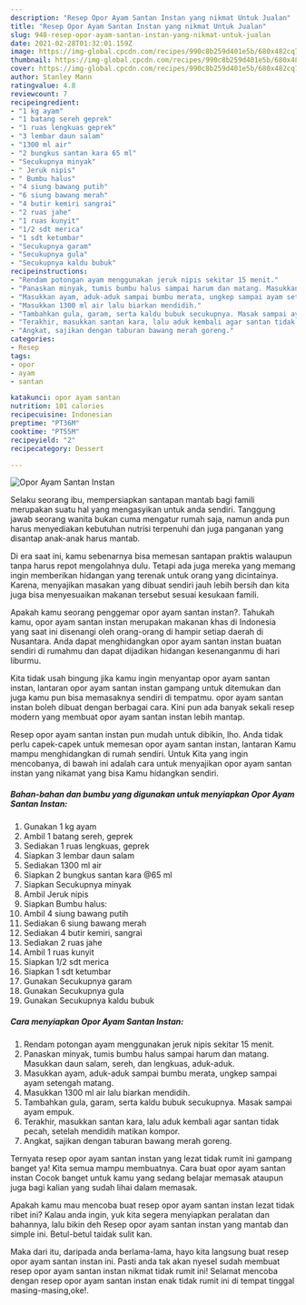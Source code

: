 ```yaml
---
description: "Resep Opor Ayam Santan Instan yang nikmat Untuk Jualan"
title: "Resep Opor Ayam Santan Instan yang nikmat Untuk Jualan"
slug: 948-resep-opor-ayam-santan-instan-yang-nikmat-untuk-jualan
date: 2021-02-28T01:32:01.159Z
image: https://img-global.cpcdn.com/recipes/990c8b259d401e5b/680x482cq70/opor-ayam-santan-instan-foto-resep-utama.jpg
thumbnail: https://img-global.cpcdn.com/recipes/990c8b259d401e5b/680x482cq70/opor-ayam-santan-instan-foto-resep-utama.jpg
cover: https://img-global.cpcdn.com/recipes/990c8b259d401e5b/680x482cq70/opor-ayam-santan-instan-foto-resep-utama.jpg
author: Stanley Mann
ratingvalue: 4.8
reviewcount: 7
recipeingredient:
- "1 kg ayam"
- "1 batang sereh geprek"
- "1 ruas lengkuas geprek"
- "3 lembar daun salam"
- "1300 ml air"
- "2 bungkus santan kara 65 ml"
- "Secukupnya minyak"
- " Jeruk nipis"
- " Bumbu halus"
- "4 siung bawang putih"
- "6 siung bawang merah"
- "4 butir kemiri sangrai"
- "2 ruas jahe"
- "1 ruas kunyit"
- "1/2 sdt merica"
- "1 sdt ketumbar"
- "Secukupnya garam"
- "Secukupnya gula"
- "Secukupnya kaldu bubuk"
recipeinstructions:
- "Rendam potongan ayam menggunakan jeruk nipis sekitar 15 menit."
- "Panaskan minyak, tumis bumbu halus sampai harum dan matang. Masukkan daun salam, sereh, dan lengkuas, aduk-aduk."
- "Masukkan ayam, aduk-aduk sampai bumbu merata, ungkep sampai ayam setengah matang."
- "Masukkan 1300 ml air lalu biarkan mendidih."
- "Tambahkan gula, garam, serta kaldu bubuk secukupnya. Masak sampai ayam empuk."
- "Terakhir, masukkan santan kara, lalu aduk kembali agar santan tidak pecah, setelah mendidih matikan kompor."
- "Angkat, sajikan dengan taburan bawang merah goreng."
categories:
- Resep
tags:
- opor
- ayam
- santan

katakunci: opor ayam santan 
nutrition: 101 calories
recipecuisine: Indonesian
preptime: "PT36M"
cooktime: "PT55M"
recipeyield: "2"
recipecategory: Dessert

---
```



![Opor Ayam Santan Instan](https://img-global.cpcdn.com/recipes/990c8b259d401e5b/680x482cq70/opor-ayam-santan-instan-foto-resep-utama.jpg)

Selaku seorang ibu, mempersiapkan santapan mantab bagi famili merupakan suatu hal yang mengasyikan untuk anda sendiri. Tanggung jawab seorang  wanita bukan cuma mengatur rumah saja, namun anda pun harus menyediakan kebutuhan nutrisi terpenuhi dan juga panganan yang disantap anak-anak harus mantab.

Di era  saat ini, kamu sebenarnya bisa memesan santapan praktis walaupun tanpa harus repot mengolahnya dulu. Tetapi ada juga mereka yang memang ingin memberikan hidangan yang terenak untuk orang yang dicintainya. Karena, menyajikan masakan yang dibuat sendiri jauh lebih bersih dan kita juga bisa menyesuaikan makanan tersebut sesuai kesukaan famili. 



Apakah kamu seorang penggemar opor ayam santan instan?. Tahukah kamu, opor ayam santan instan merupakan makanan khas di Indonesia yang saat ini disenangi oleh orang-orang di hampir setiap daerah di Nusantara. Anda dapat menghidangkan opor ayam santan instan buatan sendiri di rumahmu dan dapat dijadikan hidangan kesenanganmu di hari liburmu.

Kita tidak usah bingung jika kamu ingin menyantap opor ayam santan instan, lantaran opor ayam santan instan gampang untuk ditemukan dan juga kamu pun bisa memasaknya sendiri di tempatmu. opor ayam santan instan boleh dibuat dengan berbagai cara. Kini pun ada banyak sekali resep modern yang membuat opor ayam santan instan lebih mantap.

Resep opor ayam santan instan pun mudah untuk dibikin, lho. Anda tidak perlu capek-capek untuk memesan opor ayam santan instan, lantaran Kamu mampu menghidangkan di rumah sendiri. Untuk Kita yang ingin mencobanya, di bawah ini adalah cara untuk menyajikan opor ayam santan instan yang nikamat yang bisa Kamu hidangkan sendiri.

<!--inarticleads1-->

##### Bahan-bahan dan bumbu yang digunakan untuk menyiapkan Opor Ayam Santan Instan:

1. Gunakan 1 kg ayam
1. Ambil 1 batang sereh, geprek
1. Sediakan 1 ruas lengkuas, geprek
1. Siapkan 3 lembar daun salam
1. Sediakan 1300 ml air
1. Siapkan 2 bungkus santan kara @65 ml
1. Siapkan Secukupnya minyak
1. Ambil  Jeruk nipis
1. Siapkan  Bumbu halus:
1. Ambil 4 siung bawang putih
1. Sediakan 6 siung bawang merah
1. Sediakan 4 butir kemiri, sangrai
1. Sediakan 2 ruas jahe
1. Ambil 1 ruas kunyit
1. Siapkan 1/2 sdt merica
1. Siapkan 1 sdt ketumbar
1. Gunakan Secukupnya garam
1. Gunakan Secukupnya gula
1. Gunakan Secukupnya kaldu bubuk




<!--inarticleads2-->

##### Cara menyiapkan Opor Ayam Santan Instan:

1. Rendam potongan ayam menggunakan jeruk nipis sekitar 15 menit.
1. Panaskan minyak, tumis bumbu halus sampai harum dan matang. Masukkan daun salam, sereh, dan lengkuas, aduk-aduk.
1. Masukkan ayam, aduk-aduk sampai bumbu merata, ungkep sampai ayam setengah matang.
1. Masukkan 1300 ml air lalu biarkan mendidih.
1. Tambahkan gula, garam, serta kaldu bubuk secukupnya. Masak sampai ayam empuk.
1. Terakhir, masukkan santan kara, lalu aduk kembali agar santan tidak pecah, setelah mendidih matikan kompor.
1. Angkat, sajikan dengan taburan bawang merah goreng.




Ternyata resep opor ayam santan instan yang lezat tidak rumit ini gampang banget ya! Kita semua mampu membuatnya. Cara buat opor ayam santan instan Cocok banget untuk kamu yang sedang belajar memasak ataupun juga bagi kalian yang sudah lihai dalam memasak.

Apakah kamu mau mencoba buat resep opor ayam santan instan lezat tidak ribet ini? Kalau anda ingin, yuk kita segera menyiapkan peralatan dan bahannya, lalu bikin deh Resep opor ayam santan instan yang mantab dan simple ini. Betul-betul taidak sulit kan. 

Maka dari itu, daripada anda berlama-lama, hayo kita langsung buat resep opor ayam santan instan ini. Pasti anda tak akan nyesel sudah membuat resep opor ayam santan instan nikmat tidak rumit ini! Selamat mencoba dengan resep opor ayam santan instan enak tidak rumit ini di tempat tinggal masing-masing,oke!.

